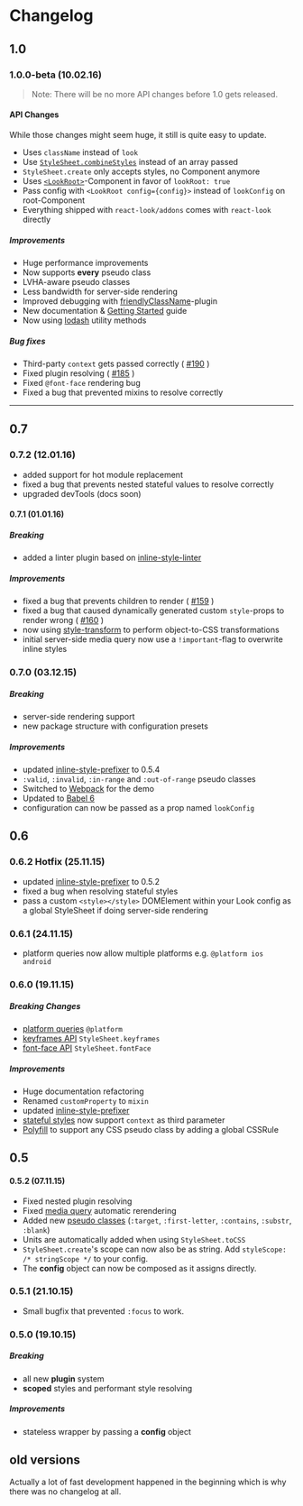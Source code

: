 # Changelog

## 1.0
### 1.0.0-beta (10.02.16)
> Note: There will be no more API changes before 1.0 gets released.

#### API Changes
While those changes might seem huge, it still is quite easy to update.
* Uses `className` instead of `look`
* Use [`StyleSheet.combineStyles`](docs/api/StyleSheet.md#combinestylesstyles) instead of an array passed
* `StyleSheet.create` only accepts styles, no Component anymore
* Uses [`<LookRoot>`](docs/api/LookRoot.md)-Component in favor of `lookRoot: true`
* Pass config with `<LookRoot config={config}>` instead of `lookConfig` on root-Component
* Everything shipped with `react-look/addons` comes with `react-look` directly

##### Improvements
* Huge performance improvements
* Now supports **every** pseudo class
* LVHA-aware pseudo classes
* Less bandwidth for server-side rendering
* Improved debugging with [friendlyClassName](docs/plugins/friendlyClassName.md)-plugin
* New documentation & [Getting Started](docs/GettingStarted.md) guide
* Now using [lodash](lodash.com) utility methods

##### Bug fixes
* Third-party `context` gets passed correctly ( [#190](https://github.com/rofrischmann/react-look/issues/190) )
* Fixed plugin resolving ( [#185](https://github.com/rofrischmann/react-look/issues/185) )
* Fixed `@font-face` rendering bug
* Fixed a bug that prevented mixins to resolve correctly

------
## 0.7
### 0.7.2 (12.01.16)
* added support for hot module replacement
* fixed a bug that prevents nested stateful values to resolve correctly
* upgraded devTools (docs soon)

#### 0.7.1 (01.01.16)
##### Breaking
* added a linter plugin based on [inline-style-linter](https://github.com/rofrischmann/inline-style-linter)

##### Improvements
* fixed a bug that prevents children to render ( [#159](https://github.com/rofrischmann/react-look/issues/159) )
* fixed a bug that caused dynamically generated custom `style`-props to render wrong ( [#160](https://github.com/rofrischmann/react-look/issues/160) )
* now using [style-transform](https://github.com/rofrischmann/style-transform) to perform object-to-CSS transformations
* initial server-side media query now use a `!important`-flag to overwrite inline styles

### 0.7.0 (03.12.15)
##### Breaking
- server-side rendering support
- new package structure with configuration presets

##### Improvements
- updated [inline-style-prefixer](https://github.com/rofrischmann/inline-style-prefixer/blob/master/Changelog.md#054-031215) to 0.5.4
- `:valid`, `:invalid`, `:in-range` and `:out-of-range` pseudo classes
- Switched to [Webpack](https://webpack.github.io) for the demo
- Updated to [Babel 6](https://babeljs.io)
- configuration can now be passed as a prop named `lookConfig`

## 0.6
### 0.6.2 Hotfix (25.11.15)
- updated [inline-style-prefixer](https://github.com/rofrischmann/inline-style-prefixer) to 0.5.2
- fixed a bug when resolving stateful styles
- pass a custom `<style></style>` DOMElement within your Look config as a global StyleSheet if doing server-side rendering

### 0.6.1 (24.11.15)
- platform queries now allow multiple platforms e.g. `@platform ios android`

### 0.6.0 (19.11.15)
##### Breaking Changes
- [platform queries](docs/Mixins.md#platformqueries) `@platform`
- [keyframes API](docs/api/StyleSheet.md) `StyleSheet.keyframes`
- [font-face API](docs/api/StyleSheet.md) `StyleSheet.fontFace`

##### Improvements
- Huge documentation refactoring
- Renamed `customProperty` to `mixin`
- updated [inline-style-prefixer](https://github.com/rofrischmann/inline-style-prefixer)
- [stateful styles](docs/StatefulCondition.md) now support `context` as third parameter
- [Polyfill](docs/plugins/Mixin.md#pseudotocss) to support any CSS pseudo class by adding a global CSSRule


## 0.5
#### 0.5.2 (07.11.15)
- Fixed nested plugin resolving
- Fixed [media query](docs/Mixins.md#mediaqueries) automatic rerendering
- Added new [pseudo classes](docs/Mixins.md#pseudoclasses) (`:target`, `:first-letter`, `:contains`, `:substr`, `:blank`)
- Units are automatically added when using `StyleSheet.toCSS`
- `StyleSheet.create`'s scope can now also be as string. Add `styleScope: /* stringScope */` to your config.
- The **config** object can now be composed as it assigns directly.

### 0.5.1 (21.10.15)
- Small bugfix that prevented `:focus` to work.

### 0.5.0 (19.10.15)
##### Breaking
- all new **plugin** system
- **scoped** styles and performant style resolving

##### Improvements
- stateless wrapper by passing a **config** object

## old versions
Actually a lot of fast development happened in the beginning which is why there was no changelog at all.
